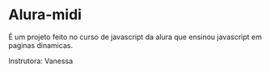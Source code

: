 # Alura-midi
É um projeto feito no curso de javascript da alura que ensinou javascript em paginas dinamicas.

Instrutora: Vanessa
